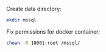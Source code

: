 Create data directory:
```bash
mkdir mssql
```

Fix permissions for docker container:
```bash
chown -R 10001:root /mssql/
```
